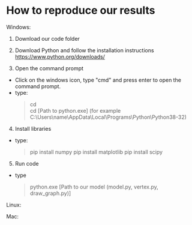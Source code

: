 # How to reproduce our results

Windows:
1. Download our code folder

2. Download Python and follow the installation instructions
https://www.python.org/downloads/

3. Open the command prompt
- Click on the windows icon, type "cmd" and press enter to open the command prompt.
- type:
  > cd\
  > cd [Path to python.exe] (for example C:\Users\name\AppData\Local\Programs\Python\Python38-32)

4. Install libraries
- type:
  > pip install numpy
  > pip install matplotlib
  > pip install scipy

5. Run code
- type
  > python.exe [Path to our model (model.py, vertex.py, draw_graph.py)]


Linux:

Mac:
